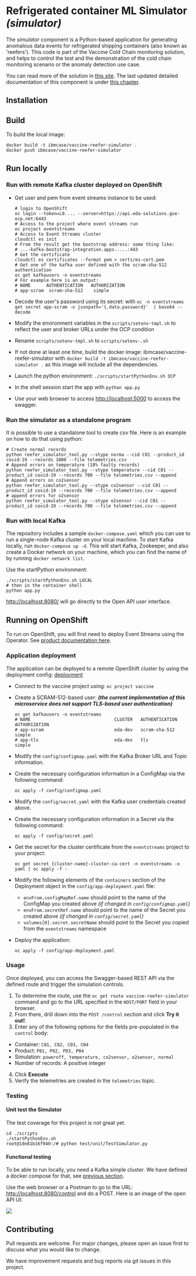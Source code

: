 # Refrigerated container ML Simulator _(simulator)_

The _simulator_ component is a Python-based application for generating anomalous data events for refrigerated shipping containers (also known as 'reefers'). This code is part of the Vaccine Cold Chain monitoring solution, and helps to control the test and the demonstration of the cold chain monitoring scenario or the anomaly detection use case.

You can read more of the solution in [this site](https://ibm-cloud-architecture.github.io/vaccine-solution-main/).
The last updated detailed documentation of this component is under [this chapter](https://ibm-cloud-architecture.github.io/vaccine-solution-main/solution/reefer-iot/).

## Installation


## Build

To build the local image:

```shell
docker build -t ibmcase/vaccine-reefer-simulator .
docker push ibmcase/vaccine-reefer-simulator
```

## Run locally


### Run with remote Kafka cluster deployed on OpenShift

* Get user and pem from event streams instance to be used:

  ```shell
  # login to OpenShift
  oc login --token=L0.... --server=https://api.eda-solutions.gse-ocp.net:6443
  # Access to the project where event streams run
  oc project eventstreams
  # Access to Event Streams cluster
  cloudctl es init
  # From the result get the bootstrap address: some thing like:
  # ...-kafka-bootstrap-integration.apps.....:443
  # Get the certificate
  cloudctl es certificates --format pem > certs/es-cert.pem
  # Get one of the kafka user defined with the scram-sha-512 authentication
  oc get kafkausers -n eventstreams
  # For example here is an output:
  # NAME      AUTHENTICATION   AUTHORIZATION
  # app-scram  scram-sha-512    simple
  ```
* Decode the user's password using its secret: with `oc -n eventstreams get secret app-scram -o jsonpath='{.data.password}'  | base64 --decode`

* Modify the environment variables in the `scripts/setenv-tmpl.sh` to reflect the user and broker URLs under the OCP condition
* Rename `scripts/setenv-tmpl.sh` to `scripts/setenv-.sh`
* If not done at least one time, build the docker image: ibmcase/vaccine-reefer-simulator with `docker build -t ibmcase/vaccine-reefer-simulator .` as this image will include all the dependencies.
* Launch the python environment: `./scripts/startPythonEnv.sh OCP`

* In the shell session start the app with `python app.py`
* Use your web browser to access [http://localhost:5000](http://localhost:5000) to access the swagger.

### Run the simulator as a standalone program

It is possible to use a standalone tool to create csv file. Here is an example on how to do that using python:

```shell
# Create normal records
python reefer_simulator_tool.py --stype norma --cid C01 --product_id covid-19 --records 1000 --file telemetries.csv 
# Append errors on temperature (18% faulty records)
python reefer_simulator_tool.py --stype temperature --cid C01 --product_id covid-19 --records 700 --file telemetries.csv --append
# Append errors on co2sensor 
python reefer_simulator_tool.py --stype co2sensor --cid C01 --product_id covid-19 --records 700 --file telemetries.csv --append
# append errors for o2sensor
python reefer_simulator_tool.py --stype o2sensor --cid C01 --product_id covid-19 --records 700 --file telemetries.csv --append
```

### Run with local Kafka

The repository includes a sample `docker-compose.yaml` which you can use to run a single-node Kafka cluster on your local machine. To start Kafka locally, run `docker-compose up -d`. This will start Kafka, Zookeeper, and also create a Docker network on your machine, which you can find the name of by running `docker network list`.

Use the startPython environment:

```shell
./scripts/startPythonEnv.sh LOCAL
# then in the container shell
python app.py
```

[http://localhost:8080/](http://localhost:5000/) will go directly to the Open API user interface.


## Running on OpenShift

To run on OpenShift, you will first need to deploy Event Streams using the Operator. See [product documentation here](https://ibm.github.io/event-streams/installing/installing/).

### Application deployment

The application can be deployed to a remote OpenShift cluster by using the deployment config: [deployment](https://github.com/ibm-cloud-architecture/vaccine-reefer-simulator/blob/master/config/app-deployment.yaml)

* Connect to the vaccine project using: `oc project vaccine`
* Create a SCRAM-512-based user: **_(the current implementation of this microservice does not support TLS-based user authentication)_**

  ```shell
  oc get kafkausers -n eventstreams
  # NAME                                CLUSTER   AUTHENTICATION   AUTHORIZATION
  # app-scram                           eda-dev   scram-sha-512    simple
  # app-tls                             eda-dev   tls              simple
  ```

* Modify the `config/configmap.yaml` with the Kafka Broker URL and Topic information.

* Create the necessary configuration information in a ConfigMap via the following command:

   ```shell
   oc apply -f config/configmap.yaml
   ```

* Modify the `config/secret.yaml` with the Kafka user credentials created above.

* Create the necessary configuration information in a Secret via the following command:

  ```shell
  oc apply -f config/secret.yaml
  ```

* Get the secret for the cluster certificate from the `eventstreams` project to your project:

  ```shell
  oc get secret {cluster-name}-cluster-ca-cert -n eventstreams -o yaml | oc apply -f -
  ```

* Modify the following elements of the `containers` section of the Deployment object in the `config/app-deployment.yaml` file:
  *  `envFrom.configMapRef.name` should point to the name of the ConfigMap you created above _(if changed in `config/configmap.yaml`)_
  *  `envFrom.secretRef.name` should point to the name of the Secret you created above _(if changed in `config/secret.yaml`)_
  *  `volumes[0].secret.secretName` should point to the Secret you copied from the `eventstreams` namespace

* Deploy the application:

  ```shell
  oc apply -f config/app-deployment.yaml
  ```

### Usage

Once deployed, you can access the Swagger-based REST API via the defined route and trigger the simulation controls.

1. To determine the route, use the `oc get route vaccine-reefer-simulator` command and go to the URL specified in the `HOST/PORT` field in your browser.
2. From there, drill down into the `POST /control` section and click **Try it out!**.
3. Enter any of the following options for the fields pre-populated in the `control` body:

  - Container: `C01, C02, C03, C04`
  - Product: `P01, P02, P03, P04`
  - Simulation: `poweroff, temperature, co2sensor, o2sensor, normal`
  - Number of records: A positive integer

4. Click **Execute**
5. Verify the telemetries are created in the `telemetries` topic.

### Testing

#### Unit test the Simulator

The test coverage for this project is not great yet. 

```shell
cd ./scripts
./startPythonEnv.sh
root@1de81b16f940:/# python test/unit/TestSimulator.py
```

#### Functional testing

To be able to run locally, you need a Kafka simple cluster. We have defined a docker compose for that, see [previous section](#run).

Use the web browser or a Postman to go to the URL: [http://localhost:8080/control](http://localhost:8080/control) and do a POST. Here is an image of the open API UI:

![](images/simulapp-control-openapi.png)


## Contributing

Pull requests are welcome. For major changes, please open an issue first to discuss what you would like to change.

We have improvement requests and bug reports via git issues in this project.
